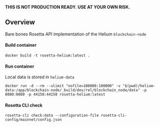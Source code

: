 **THIS IS NOT PRODUCTION READY. USE AT YOUR OWN RISK.**

## Overview
Bare bones Rosetta API implementation of the Helium `blockchain-node`

#### Build container
```text
docker build -t rosetta-helium:latest .
```

#### Run container
Local data is stored in `helium-data`
```text
docker run -d --rm --ulimit "nofile=100000:100000" -v "$(pwd)/helium-data:/app/blockchain-node/_build/dev/rel/blockchain_node/data" -p 8080:8080 -p 44158:44158 rosetta-helium:latest
```

#### Rosetta CLI check
```text
rosetta-cli check:data --configuration-file rosetta-cli-config/mainnet/config.json
```
